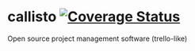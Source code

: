 # callisto [![Coverage Status](https://coveralls.io/repos/github/xeivieni/callisto/badge.svg?branch=master)](https://coveralls.io/github/xeivieni/callisto?branch=master)

Open source project management software (trello-like)
